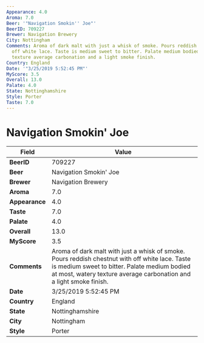 ```yaml
---
Appearance: 4.0
Aroma: 7.0
Beer: '"Navigation Smokin'' Joe"'
BeerID: 709227
Brewer: Navigation Brewery
City: Nottingham
Comments: Aroma of dark malt with just a whisk of smoke. Pours reddish chestnut with
  off white lace. Taste is medium sweet to bitter. Palate medium bodied at most, watery
  texture average carbonation and a light smoke finish.
Country: England
Date: '"3/25/2019 5:52:45 PM"'
MyScore: 3.5
Overall: 13.0
Palate: 4.0
State: Nottinghamshire
Style: Porter
Taste: 7.0
---
```


# Navigation Smokin' Joe

| Field         | Value |
|---------------|-------|
| **BeerID** | 709227 |
| **Beer** | Navigation Smokin' Joe |
| **Brewer** | Navigation Brewery |
| **Aroma** | 7.0 |
| **Appearance** | 4.0 |
| **Taste** | 7.0 |
| **Palate** | 4.0 |
| **Overall** | 13.0 |
| **MyScore** | 3.5 |
| **Comments** | Aroma of dark malt with just a whisk of smoke. Pours reddish chestnut with off white lace. Taste is medium sweet to bitter. Palate medium bodied at most, watery texture average carbonation and a light smoke finish. |
| **Date** | 3/25/2019 5:52:45 PM |
| **Country** | England |
| **State** | Nottinghamshire |
| **City** | Nottingham |
| **Style** | Porter |

